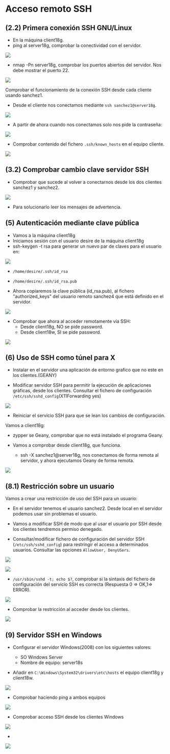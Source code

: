 # Acceso remoto SSH

## (2.2) Primera conexión SSH GNU/Linux

- En la máquina client18g.
- ping al server18g, comprobar la conectividad con el servidor.

![](images/cliente/6.png)

- nmap -Pn server18g, comprobar los puertos abiertos del servidor. Nos debe mostrar el puerto 22.

![](images/cliente/7.png)

Comprobar el funcionamiento de la conexión SSH desde cada cliente usando sanchez1.
- Desde el cliente nos conectamos mediante `ssh sanchez1@server18g`.

![](images/cliente/8.png)

- A partir de ahora cuando nos conectamos solo nos pide la contraseña:

![](images/cliente/10.png)

- Comprobar contenido del fichero `.ssh/known_hosts` en el equipo cliente.

![](images/cliente/9.png)

## (3.2) Comprobar cambio clave servidor SSH

- Comprobar que sucede al volver a conectarnos desde los dos clientes sanchez1 y sanchez2.

![](images/cliente/11.png)

- Para solucionarlo leer los mensajes de advertencia.

## (5) Autenticación mediante clave pública

- Vamos a la máquina client18g
- Iniciamos sesión con el usuario desire de la máquina client18g
- ssh-keygen -t rsa para generar un nuevo par de claves para el usuario en:

![](images/cliente/13.png)

  - `/home/desire/.ssh/id_rsa`
  - `/home/desire/.ssh/id_rsa.pub`

- Ahora copiaremos la clave pública (id_rsa.pub), al fichero "authorized_keys" del usuario remoto sanchez4 que está definido en el servidor.

![](images/cliente/14.png)

- Comprobar que ahora al acceder remotamente vía SSH:
  - Desde client18g, NO se pide password.  
  - Desde client18w, SI se pide password.

![](images/cliente/19.png)

## (6) Uso de SSH como túnel para X

- Instalar en el servidor una aplicación de entorno grafico que no este en los clientes.(GEANY)

- Modificar servidor SSH para permitir la ejecución de aplicaciones gráficas, desde los clientes. Consultar el fichero de configuración `/etc/ssh/sshd_config`(X11Forwarding yes)

![](images/server/11.png)

- Reiniciar el servicio SSH para que se lean los cambios de configuración.


Vamos a client18g:

- zypper se Geany, comprobar que no está instalado el programa Geany.

- Vamos a comprobar desde client18g, que funciona.

  - ssh -X sanchez1@server18g, nos conectamos de forma remota al servidor, y ahora ejecutamos Geany de forma remota.

![](images/cliente/16.png)


## (8.1) Restricción sobre un usuario

Vamos a crear una restricción de uso del SSH para un usuario:

- En el servidor tenemos el usuario sanchez2. Desde local en el servidor podemos usar sin problemas el usuario.
- Vamos a modificar SSH de modo que al usar el usuario por SSH desde los clientes tendremos permiso denegado.

- Consultar/modificar fichero de configuración del servidor SSH (`/etc/ssh/sshd_config`) para restringir el acceso a determinados usuarios. Consultar las opciones `AllowUser, DenyUSers`.

![](images/server/16.png)

![](images/server/16-2.png)

- `/usr/sbin/sshd -t; echo $?`, comprobar si la sintaxis del fichero de configuración del servicio SSH es correcta (Respuesta 0 => OK,1=> ERROR).

![](images/server/18.png)

- Comprobar la restricción al acceder desde los clientes.

![](images/cliente/17.png)


## (9) Servidor SSH en Windows

- Configurar el servidor Windows(2008) con los siguientes valores:

  - SO Windows Server
  - Nombre de equipo: server18s
- Añadir en `C:\Windows\System32\drivers\etc\hosts` el equipo client18g y client18w.

![](images/cliente/25.png)

- Comprobar haciendo ping a ambos equipos

![](images/cliente/21.png)

- Comprobar acceso SSH desde los clientes Windows

![](images/cliente/20.png)

- 

![](images/cliente/24.png)
